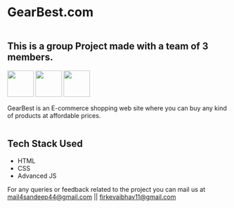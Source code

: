 # GearBest.com

<image src="https://user-images.githubusercontent.com/101393796/208239834-c0034cee-791b-406b-9244-d0116a11f6dc.jpg" alt="" />

## This is a group Project made with a team of 3 members.

<image src="https://avatars.githubusercontent.com/u/105922806?v=4" alt="" width="60px" />
<image src="https://avatars.githubusercontent.com/u/106039415?v=4" alt="" width="60px" />
<image src="https://avatars.githubusercontent.com/u/101393796?v=4" alt="" width="60px" />

GearBest is an E-commerce shopping web site where you can buy  any kind of products at affordable prices. 


<image src="https://user-images.githubusercontent.com/101393796/208240591-c98af865-1f06-481a-a792-aa7c36521893.png" alt="" />


## Tech Stack Used
* HTML
* CSS
* Advanced JS

For any queries or feedback related to the project you can mail us at mail4sandeep44@gmail.com || firkevaibhav11@gmail.com
